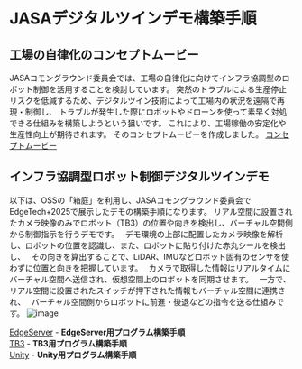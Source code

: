 # JASAデジタルツインデモ構築手順

## 工場の自律化のコンセプトムービー
JASAコモングラウンド委員会では、工場の自律化に向けてインフラ協調型のロボット制御を活用することを検討しています。 
突然のトラブルによる生産停止リスクを低減するため、デジタルツイン技術によって工場内の状況を遠隔で再現・制御し、 
トラブルが発生した際にロボットやドローンを使って素早く対処できる仕組みを構築しようという狙いです。 
これにより、工場稼働の安定化や生産性向上が期待されます。 
そのコンセプトムービーを作成しました。
[コンセプトムービー](https://y-kunii.github.io/jasa_common_ground/FACTORYTL_2025-03-02_HD.mp4)  

## インフラ協調型ロボット制御デジタルツインデモ
以下は、OSSの「箱庭」を利用し、JASAコモングラウンド委員会でEdgeTech+2025で展示したデモの構築手順になります。
リアル空間に設置されたカメラ映像のみでロボット（TB3）の位置や向きを検出し、バーチャル空間側から制御指示を行うデモです。　
デモ環境の上部に配置したカメラ映像を解析し、ロボットの位置を認識し、また、ロボットに貼り付けた赤丸シールを検出し、　
その向きを算出することで、LiDAR、IMUなどロボット固有のセンサを使わずに位置と向きを把握しています。　
カメラで取得した情報はリアルタイムにバーチャル空間へ送信され、仮想空間上のロボットを同期させます。　
一方で、リアル空間に設置されたスイッチが押下された情報もバーチャル空間に連携され、　
バーチャル空間側からロボットに前進・後退などの指令を送る仕組みです。
![image](https://github.com/user-attachments/assets/6209cdc0-e27a-46d1-a470-1af760a91a84)

[EdgeServer](jasa-edgeserver-virtual-factory-model) - **EdgeServer用プログラム構築手順**  
[TB3](jasa-tb3-virtual-factory-model) - **TB3用プログラム構築手順**  
[Unity](jasa-unity-virtual-factory-model) - **Unity用プログラム構築手順**  


